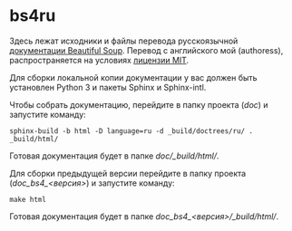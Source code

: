 # bs4ru

Здесь лежат исходники и файлы перевода русскоязычной [документации Beautiful Soup](http://bs4ru.geekwriter.ru/). Перевод с английского мой (authoress), распространяется на условиях [лицензии MIT](https://github.com/authoress/bs4ru/blob/master/LICENSE.txt).

Для сборки локальной копии документации у вас должен быть установлен Python 3 и пакеты Sphinx и Sphinx-intl.

Чтобы собрать документацию, перейдите в папку проекта (*doc*) и запустите команду: 

`sphinx-build -b html -D language=ru -d _build/doctrees/ru/ . _build/html/`

Готовая документация будет в папке *doc/_build/html/*.

Для сборки предыдущей версии перейдите в папку проекта (*doc_bs4_<версия>*) и запустите команду: 

`make html`

Готовая документация будет в папке *doc_bs4_<версия>/_build/html/*.
